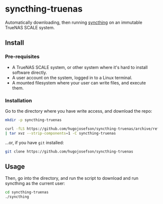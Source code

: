 # syncthing-truenas

Automatically downloading, then running
[syncthing](https://github.com/syncthing/syncthing) on an immutable TrueNAS
SCALE system.

## Install

### Pre-requisites

- A TrueNAS SCALE system, or other system where it's hard to install software
  directly.
- A user account on the system, logged in to a Linux terminal.
- A mounted filesystem where your user can write files, and execute them.

### Installation

Go to the directory where you have write access, and download the repo:

```bash
mkdir -p syncthing-truenas

curl -fLS https://github.com/hugojosefson/syncthing-truenas/archive/refs/heads/main.tar.gz \
| tar xvz --strip-components=1 -C syncthing-truenas
```

...or, if you have `git` installed:

```bash
git clone https://github.com/hugojosefson/syncthing-truenas
```

## Usage

Then, go into the directory, and run the script to download and run syncthing as
the current user:

```bash
cd syncthing-truenas
./syncthing
```
